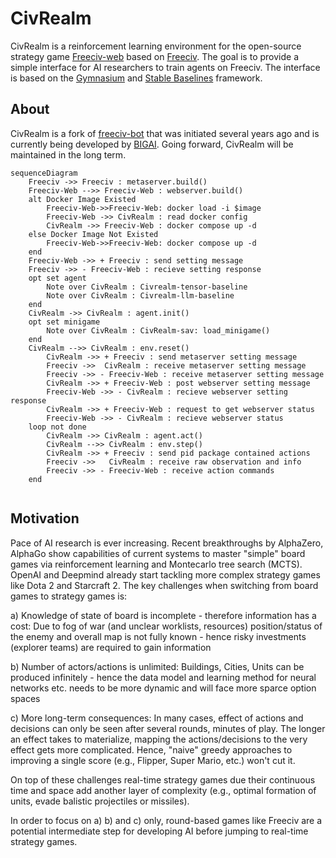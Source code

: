 # CivRealm

CivRealm is a reinforcement learning environment for the open-source strategy game [Freeciv-web](https://github.com/freeciv/freeciv-web) based on [Freeciv](https://www.freeciv.org/). The goal is to provide a simple interface for AI researchers to train agents on Freeciv. The interface is based on the [Gymnasium](https://gymnasium.farama.org/) and [Stable Baselines](https://stable-baselines.readthedocs.io/en/master/) framework.

## About

CivRealm is a fork of [freeciv-bot](https://github.com/chris1869/freeciv-bot) that was initiated several years ago and is currently being developed by [BIGAI](https://www.bigai.ai/). Going forward, CivRealm will be maintained in the long term.


```mermaid
sequenceDiagram
    Freeciv ->> Freeciv : metaserver.build()
    Freeciv-Web -->> Freeciv-Web : webserver.build()
    alt Docker Image Existed
        Freeciv-Web->>Freeciv-Web: docker load -i $image
        Freeciv-Web ->> CivRealm : read docker config
        CivRealm ->> Freeciv-Web : docker compose up -d
    else Docker Image Not Existed
        Freeciv-Web->>Freeciv-Web: docker compose up -d
    end
    Freeciv-Web ->> + Freeciv : send setting message
    Freeciv ->> - Freeciv-Web : recieve setting response
    opt set agent
        Note over CivRealm : Civrealm-tensor-baseline
        Note over CivRealm : Civrealm-llm-baseline
    end
    CivRealm ->> CivRealm : agent.init()
    opt set minigame
        Note over CivRealm : CivRealm-sav: load_minigame()
    end
    CivRealm -->> CivRealm : env.reset()
        CivRealm ->> + Freeciv : send metaserver setting message
        Freeciv ->>  CivRealm : receive metaserver setting message
        Freeciv ->> - Freeciv-Web : receive metaserver setting message
        CivRealm ->> + Freeciv-Web : post webserver setting message
        Freeciv-Web ->> - CivRealm : recieve webserver setting response
        CivRealm ->> + Freeciv-Web : request to get webserver status
        Freeciv-Web ->> - CivRealm : recieve webserver status
    loop not done
        CivRealm ->> CivRealm : agent.act()
        CivRealm -->> CivRealm : env.step()
        CivRealm ->> + Freeciv : send pid package contained actions
        Freeciv ->>   CivRealm : receive raw observation and info
        Freeciv ->> - Freeciv-Web : receive action commands
    end
    
```

## Motivation

Pace of AI research is ever increasing. Recent breakthroughs by AlphaZero, AlphaGo show capabilities of current systems to master "simple" board games via reinforcement learning and Montecarlo tree search (MCTS). OpenAI and Deepmind already start tackling more complex strategy games like Dota 2 and Starcraft 2. The key challenges when switching from board games to strategy games is:

a) Knowledge of state of board is incomplete - therefore information has a cost: Due to fog of war (and unclear worklists, resources) position/status of the enemy and overall map is not fully known - hence risky investments (explorer teams) are required to gain information

b) Number of actors/actions is unlimited: Buildings, Cities, Units can be produced infinitely - hence the data model and learning method for neural networks etc. needs to be more dynamic and will face more sparce option spaces

c) More long-term consequences: In many cases, effect of actions and decisions can only be seen after several rounds, minutes of play. The longer an effect takes to materialize, mapping the actions/decisions to the very effect gets more complicated. Hence, "naive" greedy approaches to improving a single score (e.g., Flipper, Super Mario, etc.) won't cut it.  

On top of these challenges real-time strategy games due their continuous time and space add another layer of complexity (e.g., optimal formation of units, evade balistic projectiles or missiles).

In order to focus on a) b) and c) only, round-based games like Freeciv are a potential intermediate step for developing AI before jumping to real-time strategy games.
